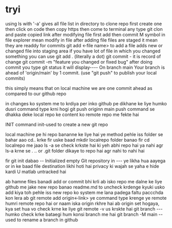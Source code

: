 # tryi
using ls with '-a' gives all file list in directory
to clone repo first create one then click on code then copy https then come to terminal any type git clon and paste copied link
after modifying file first add then commit 
M symbol in file explorer mean modify in file 
after adding file files are staged it mean they are readdy for commits 
git add <-file name> to add a file adds new or changed file into staging area
if you have lot of file in which you changed something you can use git add . (literally a dot)
git commit - it is record of change 
git commit -m "feature you changed or fixed bug"
after doing commit you type git status it will display----
On branch main
Your branch is ahead of 'origin/main' by 1 commit.
  (use "git push" to publish your local commits)

this simply means that on local machine we are one commit ahead as compared to our github repo

in changes ko system me to krdiya per inko github pe dikhane ke liye humko dusri command type krni hogi
git push originn main
push command se dhakka deke local repo ke content ko remote repo me fekte hai


INIT command 
init-used to create a new git repo

local machine pe hi repo bananne ke liye hai ye method
pehle iss folder se bahar aao cd.. krke
fir uske baad mkdir localrepo folder banao
fir cd localrepo me jaao  ls -a se check krkste hai ki yeh abhi repo hai ya nahi agr ls-a krne se . .. or .git folder dikaye to repo hai agr nahi to nahi hai 

fir git init dabao  -- Initialized empty Git repository in --- ye likha hua aayega or in ke baad file destination likhi hoti hai privacy ki wajah se yaha e hide kardi 
U matlab untracked hai

ab hamne files banadi add or commit  bhi krli ab isko repo me dalne ke liye 
github me jake new repo banao readme.md to uncheck krdenge kyuki usko add kiya toh pehle iss new repo ko system me lana padega faltu paccchda kon lera 
ab git remote add origin<-link>  ye command type krenge 
ye remote humri remote repo hai or naam iska origin rkhre hai
ab origin set hogaya, kya set hua vo check krne ke liye git remote -v us krskte hai
git branch  --- humko check krke bataegi hum konsi branch me hai
git branch -M main -- used to rename a branch in github
